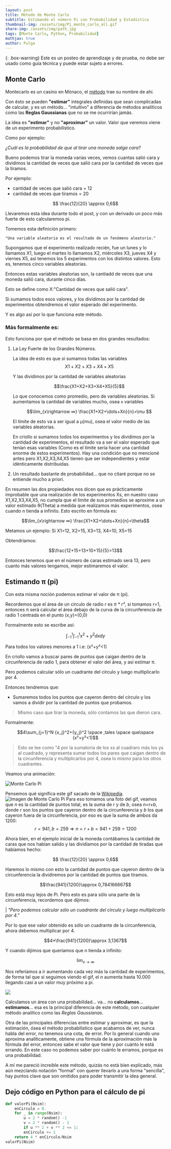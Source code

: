 ```yaml
---
layout: post
title: Método de Monte Carlo
subtitle: Estimando el número Pi con Probabilidad y Estadística
thumbnail-img: /assets/img/Pi_monte_carlo_all.gif
share-img: /assets/img/path.jpg
tags: [Monte Carlo, Python, Probabilidad]
mathjax: true
author: Pulga
---
```



{: .box-warning}
Este es un posteo de aprendizaje y de prueba, no debe ser usado como guía técnica y puede estar sujeto a errores.


## Monte Carlo

Montecarlo es un casino en Mónaco, el [método](https://es.wikipedia.org/wiki/M%C3%A9todo_de_Montecarlo) trae su nombre de ahí.

Con ésto se pueden **"estimar"** integrales definidas que sean complicadas de calcular, y es un método... "intuitivo" a diferencia de métodos analíticos como las **Reglas Gaussianas** que no se me ocurrirían jamás.

La idea es **"estimar"** y no **"aproximar"** un valor. Valor que veremos viene de un experimento probabilístico.

Como por ejemplo:

*¿Cuál es la probabilidad de que al tirar una moneda salga cara?*

Bueno podemos tirar la moneda varias veces, vemos cuantas salió cara y dividimos la cantidad de veces que salió cara por la cantidad de veces que la tiramos.

Por ejemplo:

* cantidad de veces que salió cara = 12
* cantidad de veces que tiramos = 20

$$ \frac{12}{20} \approx 0,6$$

Llevaremos esta idea durante todo el post, y con un derivado un poco más fuerte de esto calcularemos pi.

Tomemos esta definición primero:
~~~
"Una variable aleatoria es el resultado de un fenómeno aleatorio."
~~~

Supongamos que el experimento realizado recién, fue un lunes y lo llamamos X1, luego el martes lo llamamos X2, miércoles X3, jueves X4 y viernes X5, así tenemos los 5 experimentos con los distintos valores.
Esto es, tenemos cinco variables aleatorias.

Entonces estas variables aleatorias son, la cantiadd de veces que una moneda salió cara, durante cinco días.

Esto se define como X:"Cantidad de veces que salió cara".

Si sumamos todos esos valores, y los dividimos por la cantidad de experimentos obtendremos el valor esperado del experimento.

Y es algo así por lo que funciona este método.

### Más formalmente es:

Esto funciona por que el método se basa en dos grandes resultados:
1. La Ley Fuerte de los Grandes Números.
    
    La idea de esto es que si sumamos todas las variables
    $$X1+X2+X3+X4+X5$$

    Y las dividimos por la cantidad de variables aleatorias

    $$\frac{X1+X2+X3+X4+X5}{5}$$

    Lo que conocemos como promedio, pero de variables aleatorias.
    Si aumentamos la cantidad de variables mucho, osea `n` variables

    $$\lim_{x\rightarrow ∞} \frac{X1+X2+\dots+Xn}{n}=\mu $$

    El límite de esto va a ser igual a μ(mu), osea el valor medio de las variables aleatorias.
    
    En criollo si sumamos todos los experimentos y los dividimos por la cantidad de experimentos, el resultado va a ser el valor esperado que tenían esas variables (Como es el límite sería hacer una cantidad enorme de estos experimentos). Hay una condición que no mencioné antes pero X1,X2,X3,X4,X5 tienen que ser independientes y estar idénticamente distribuidas.

2. Un resultado bastante de probabilidad... que no citaré porque no se entiende mucho a priori.


En resumen las dos propiedades nos dicen que es prácticamente improbable que una realización de los experimentos Xs, en nuestro caso X1,X2,X3,X4,X5, no cumpla que el límite de sus promedios se aproxime a un valor estimado θ(Theta) a medida que realizamos más experimentos, osea cuando n tienda a infinito.
Esto escrito en fórmula es:

$$\lim_{x\rightarrow ∞} \frac{X1+X2+\dots+Xn}{n}=\theta$$

Metamos un ejemplo:
Si X1=12, X2=15, X3=13, X4=10, X5=15

Obtendríamos:

$$\frac{12+15+13+10+15}{5}=13$$

Entonces tenemos que en el número de caras estimado será 13, pero cuanto más valores tengamos, mejor estimaremos el valor.


## Estimando π (pi)
Con esta misma noción podemos estimar el valor de π (pi).

Recordemos que el área de un círculo de radio *r* es *π * r²*, si tomamos r=1, entonces π será calcular el área debajo de la curva de la circunferencia de radio 1 centrada en el punto (x,y)=(0,0)

Formalmente esto se escribe así:

$$\int_{-1}^{1}\int_{-1}^{1}x^2+y^2 dxdy$$

Para todos los valores menores a 1 i.e: (x²+y²<1)

En criollo vamos a buscar pares de puntos que caigan dentro de la circunferencia de radio 1, para obtener el valor del área, y así estimar π.

Pero podemos calcular sólo un cuadrante del círculo y luego multiplicarlo por 4.

Entonces tendremos que:
* Sumaremos todos los puntos que cayeron dentro del círculo y los vamos a dividir por la cantidad de puntos que probamos.

> Mismo caso que tirar la moneda, sólo contamos las que dieron cara.

Formalmente:

$$4\sum_{j=1}^N {x_j}^2+{y_j}^2 \space ,tales \space que\space (x²+y²<1)$$

> Esto se lee como "4 por la sumatoria de los xs al cuadraro más los ys al cuadrado, y representa sumar todos los pares que caigan dentro de la circunferencia y multiplicarlos por 4, osea lo mismo para los otros cuadrantes.

Veamos una animación:

![Monte Carlo Pi](/assets/img/Pi_monte_carlo_all.gif)

Pensemos qué significa este gif sacado de la [Wikipedia](https://en.wikipedia.org/wiki/Monte_Carlo_method).
![Imagen de Monte Carlo Pi](/assets/img/Pi_monte_carlo_2.png)
Para eso tomamos una foto del gif, veamos que *n* es la cantidad de puntos total, es la suma de *r* y de *b*, osea *n=r+b*, donde *r* son los puntos que cayeron dentro de la circunferencia y *b* los que cayeron fuera de la circunferencia, por eso es que la suma de ambos da 1200:
$$r=941, b=259 \Rightarrow n=r+b=941+259=1200$$

Ahora bien, en el ejemplo inicial de la moneda contábamos la cantidad de caras que nos habían salido y las dividíamos por la cantidad de tiradas que habíamos hecho:

$$ \frac{12}{20} \approx 0,6$$

Haremos lo mismo con esto la cantidad de puntos que cayeron dentro de la circunferencia la dividiremos por la cantidad de puntos que tiramos.


$$\frac{941}{1200}\approx 0,784166667$$

Esto está muy lejos de Pi.
Pero esto es para sólo una parte de la circunferencia, recordemos que dijimos:

| *"Pero podemos calcular sólo un cuadrante del circulo y luego multiplicarlo por 4."*

Por lo que ese valor obtenido es sólo un cuadrante de la circunferencia, ahora debemos multiplicar por 4.

$$4*\frac{941}{1200}\approx 3,1367$$

Y cuando dijimos que queríamos que *n* tienda a infinito:

$$\lim_{x\rightarrow ∞}$$

Nos referíamos a ir aumentando cada vez más la cantidad de experimentos, de forma tal que si seguimos viendo el gif, el *n* aumenta hasta 10.000 llegando casi a un valor muy próximo a pi.

![](/assets/img/Pi_monte_carlo_1.png)


Calculamos un área con una probabilidad... va... no **calculamos**... **estimamos**... esa es la principal diferencia de este método, con cualquier método analítico como las *Reglas Gaussianas*.

Otra de las principales diferencias entre estimar y aproximar, es que la estimación, ósea el método probabilistico que acabamos de ver, nunca habla del error, no tenemos una cota, de error. Por lo general cuando uno aproxima analíticamente, obtiene una fórmula de la aproximación más la fórmula del error, entonces sabe el valor que tiene y por cuánto le está errando. En este caso no podemos saber por cuánto le erramos, porque es una probabilidad.

A mí me pareció increible este método, quizás no está bien explicado, más aún mezclando notación "formal" con querer llevarlo a una forma "sencilla", hay puntos clave que son omitidos para poder transmitir la idea general.

## Dejo código en Python para el cálculo de pi

```py
def valorPi(Nsim):
    enCirculo = 0.
    for _ in range(Nsim):
        u = 2 * random() -1
        v = 2 * random() - 1
        if u ** 2 + v ** 2 <= 1:
        enCirculo += 1
    return 4 * enCirculo/Nsim
valorPi(Nsim)
```